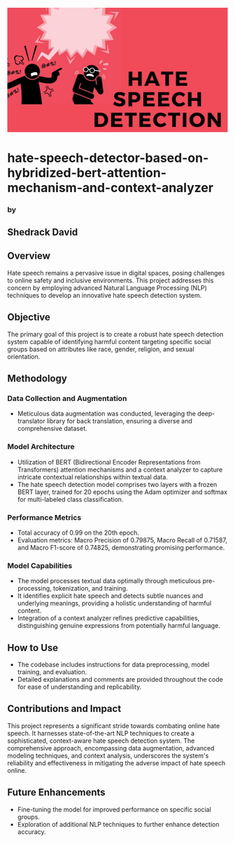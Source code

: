 ![image](./maxresdefault.png)
# <centre>hate-speech-detector-based-on-hybridized-bert-attention-mechanism-and-context-analyzer</centre>
### <centre> by </centre>
## <centre> Shedrack David </centre>

## Overview

Hate speech remains a pervasive issue in digital spaces, posing challenges to online safety and inclusive environments. This project addresses this concern by employing advanced Natural Language Processing (NLP) techniques to develop an innovative hate speech detection system.

## Objective

The primary goal of this project is to create a robust hate speech detection system capable of identifying harmful content targeting specific social groups based on attributes like race, gender, religion, and sexual orientation.

## Methodology

### Data Collection and Augmentation

- Meticulous data augmentation was conducted, leveraging the deep-translator library for back translation, ensuring a diverse and comprehensive dataset.
  
### Model Architecture

- Utilization of BERT (Bidirectional Encoder Representations from Transformers) attention mechanisms and a context analyzer to capture intricate contextual relationships within textual data.
- The hate speech detection model comprises two layers with a frozen BERT layer, trained for 20 epochs using the Adam optimizer and softmax for multi-labeled class classification.

### Performance Metrics

- Total accuracy of 0.99 on the 20th epoch.
- Evaluation metrics: Macro Precision of 0.79875, Macro Recall of 0.71587, and Macro F1-score of 0.74825, demonstrating promising performance.

### Model Capabilities

- The model processes textual data optimally through meticulous pre-processing, tokenization, and training.
- It identifies explicit hate speech and detects subtle nuances and underlying meanings, providing a holistic understanding of harmful content.
- Integration of a context analyzer refines predictive capabilities, distinguishing genuine expressions from potentially harmful language.

## How to Use

- The codebase includes instructions for data preprocessing, model training, and evaluation.
- Detailed explanations and comments are provided throughout the code for ease of understanding and replicability.

## Contributions and Impact

This project represents a significant stride towards combating online hate speech. It harnesses state-of-the-art NLP techniques to create a sophisticated, context-aware hate speech detection system.
The comprehensive approach, encompassing data augmentation, advanced modeling techniques, and context analysis, underscores the system's reliability and effectiveness in mitigating the adverse impact of hate speech online.

## Future Enhancements

- Fine-tuning the model for improved performance on specific social groups.
- Exploration of additional NLP techniques to further enhance detection accuracy.

